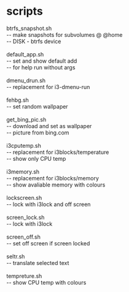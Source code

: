 # scripts

btrfs_snapshot.sh<br>
	-- make snapshots for subvolumes @ @home<br>
	-- DISK - btrfs device<br>
<br>
default_app.sh<br>
	-- set and show default add<br>
	-- for help run without args<br>
<br>
dmenu_drun.sh<br>
	-- replacement for i3-dmenu-run<br>
<br>
fehbg.sh<br>
	-- set random wallpaper<br>
<br>
get_bing_pic.sh<br>
	-- download and set as wallpaper<br>
	-- picture from bing.com<br>
<br>
i3cputemp.sh<br>
	-- replacement for i3blocks/temperature<br>
	-- show only CPU temp<br>
<br>
i3memory.sh<br>
	-- replacement for i3blocks/memory<br>
	-- show avaliable memory with colours<br>
<br>
lockscreen.sh<br>
	-- lock with i3lock and off screen<br>
<br>
screen_lock.sh<br>
	-- lock with i3lock<br>
<br>
screen_off.sh<br>
	-- set off screen if screen locked<br>
<br>
seltr.sh<br>
	-- translate selected text<br>
<br>
tempreture.sh<br>
	-- show CPU temp with colours<br>
<br>

